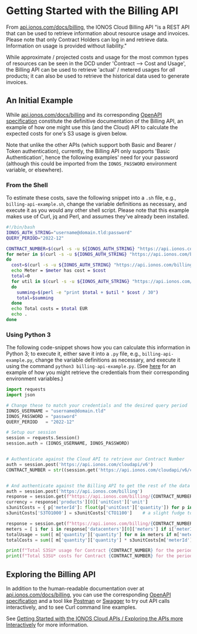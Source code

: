 # Getting Started with the Billing API
From [api.ionos.com/docs/billing](https://api.ionos.com/docs/billing/), the IONOS Cloud Billing API "is a REST API that can be used to retrieve information about resource usage and invoices. Please note that only Contract Holders can log in and retrieve data. Information on usage is provided without liability."

While approximate / projected costs and usage for the most common types of resources can be seen in the DCD under 'Contract --> Cost and Usage', the Billing API can be used to retrieve 'actual' / metered usages for _all_ products; it can also be used to retrieve the historical data used to generate invoices.



## An Initial Example
While [api.ionos.com/docs/billing](https://api.ionos.com/docs/billing/) and its corresponding [OpenAPI specification](https://api.ionos.com/docs/public-billing-v3.ga.json) constitute the definitive documentation of the Billing API, an example of how one might use this (and the Cloud) API to calculate the expected costs for one's S3 usage is given below.

Note that unlike the other APIs (which support both Basic and Bearer / Token authentication), currently, the Billing API only supports 'Basic Authentication', hence the following examples' need for your password (although this could be imported from the `IONOS_PASSWORD` environment variable, or elsewhere).



### From the Shell
To estimate these costs, save the following snippet into a `.sh` file, e.g., `billing-api-example.sh`, change the variable definitions as necessary, and execute it as you would any other shell script. Please note that this example makes use of Curl, jq and Perl, and assumes they've already been installed.


```bash
#!/bin/bash
IONOS_AUTH_STRING="username@domain.tld:password"
QUERY_PERIOD="2022-12"

CONTRACT_NUMBER=$(curl -s -u ${IONOS_AUTH_STRING} "https://api.ionos.com/cloudapi/v6/contracts" | jq -r ".items[0].properties.contractNumber")
for meter in $(curl -s -u ${IONOS_AUTH_STRING} "https://api.ionos.com/billing/${CONTRACT_NUMBER}/products/" | jq -r ".products[] | .meterId" | grep "^S3SU")
do
  cost=$(curl -s -u ${IONOS_AUTH_STRING} "https://api.ionos.com/billing/${CONTRACT_NUMBER}/products/" | jq -r ".products[] | select(.meterId == \"$meter\") | .unitCost.quantity")
  echo Meter = $meter has cost = $cost
  total=0
  for util in $(curl -s -u ${IONOS_AUTH_STRING} "https://api.ionos.com/billing/${CONTRACT_NUMBER}/utilization/${QUERY_PERIOD}?type=S3" | jq -r ".datacenters[].meters[] | select(.meterId == \"$meter\") | .quantity.quantity")
  do
    summing=$(perl -e "print $total + $util * $cost / 30")
    total=$summing
  done
  echo Total costs = $total EUR
  echo .
done
```



### Using Python 3
The following code-snippet shows how you can calculate this information in Python 3; to execute it, either save it into a `.py` file, e.g., `billing-api-example.py`, change the variable definitions as necessary, and execute it using the command `python3 billing-api-example.py`. (See [here](README.md#using-python-3) for an example of how you might retrieve the credentials from their corresponding environment variables.)


```python
import requests
import json

# Change these to match your credentials and the desired query period
IONOS_USERNAME = "username@domain.tld"
IONOS_PASSWORD = "password"
QUERY_PERIOD   = "2022-12"

# Setup our session
session = requests.Session()
session.auth = (IONOS_USERNAME, IONOS_PASSWORD)


# Authenticate against the Cloud API to retrieve our Contract Number
auth = session.post('https://api.ionos.com/cloudapi/v6')
CONTRACT_NUMBER = str((session.get('https://api.ionos.com/cloudapi/v6/contracts').json())['items'][0]['properties']['contractNumber'])


# And authenticate against the Billing API to get the rest of the data
auth = session.post('https://api.ionos.com/billing')
response = session.get(f"https://api.ionos.com/billing/{CONTRACT_NUMBER}/products/").json()
currency = response['products'][0]['unitCost']['unit']
s3unitCosts = { p['meterId']: float(p['unitCost']['quantity']) for p in response['products'] if p['meterId'][:4] in [ "S3SU", "S3TI", "S3TO", "CTO1" ] }
s3unitCosts['S3TO1000'] = s3unitCosts['CTO1100']    # a slight fudge to provide an estimate of the network-traffic-related charges

response = session.get(f"https://api.ionos.com/billing/{CONTRACT_NUMBER}/utilization/{QUERY_PERIOD}?type=S3").json()
meters = [ i for i in response['datacenters'][0]['meters'] if i['meterId'][0:4] in [ "S3SU", "S3TI", "S3TO" ] ]
totalUsage = sum([ m['quantity']['quantity'] for m in meters if m['meterId'][0:4] == "S3SU" ])
totalCosts = sum([ m['quantity']['quantity'] * s3unitCosts[m['meterId']] for m in meters ])

print(f"Total S3SU* usage for Contract {CONTRACT_NUMBER} for the period {QUERY_PERIOD}: {totalUsage} GB*Months")
print(f"Total S3SU* costs for Contract {CONTRACT_NUMBER} for the period {QUERY_PERIOD}: {currency} {round(totalCosts, 3)}")
```



## Exploring the Billing API
In addition to the human-readable documentation over at [api.ionos.com/docs/billing](https://api.ionos.com/docs/billing/), you can use the corresponding [OpenAPI specification](https://api.ionos.com/docs/public-billing-v3.ga.json) and a tool like [Postman](https://postman.com) or [Swagger](https://swagger.io) to try out API calls interactively, and to see Curl command line examples.

See [Getting Started with the IONOS Cloud APIs / Exploring the APIs more Interactively](README.md#exploring-the-apis-more-interactively) for more information.